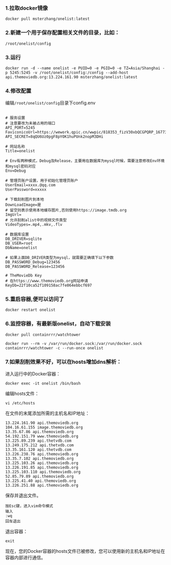 ### 1.拉取docker镜像
```
docker pull msterzhang/onelist:latest
```

### 2.新建一个用于保存配置相关文件的目录，比如：
```
/root/onelist/config
```

### 3.运行
```
docker run -d --name onelist -e PUID=0 -e PGID=0 -e TZ=Asia/Shanghai -p 5245:5245 -v /root/onelist/config:/config --add-host api.themoviedb.org:13.224.161.90 msterzhang/onelist:latest
```

### 4.修改配置
编辑`/root/onelist/config`目录下config.env
```

# 服务设置
# 注意要改为未被占用的端口
API_PORT=5245
FaviconicoUrl=https://wework.qpic.cn/wwpic/818353_fizV30xbQCGPQRP_1677394564/0
API_SECRET=8qQU6Uz0pgF8pYOK1huPUnk2nopM3DHi

# 网站名称
Title=onelist

# Env有两种模式，Debug及Release，主要用在数据库为mysql时候，需要注意修改Env环境和mysql密码对应
Env=Debug

# 管理员账户设置，用于初始化管理员账户
UserEmail=xxxx.@qq.com
UserPassword=xxxxx

# 下载刮削图片到本地
DownLoadImage=是
# 留空则表示使用本地缓存图片,否则使用https://image.tmdb.org
ImgUrl=
# 允许刮削alist中的视频文件类型
VideoTypes=.mp4,.mkv,.flv

# 数据库设置
DB_DRIVER=sqlite
DB_USER=root
DbName=onelist

# 如果上面DB_DRIVER类型为mysql，就需要正确填下以下参数
DB_PASSWORD_Debug=123456
DB_PASSWORD_Release=123456

# TheMovieDb Key
# 在https://www.themoviedb.org网站申请
KeyDb=22f10ca52f109158ac7fe064ebbcf697
```
### 5.重启容器,便可以访问了
```
docker restart onelist
```
### 6.监控容器，有最新版onelist，自动下载安装
```
docker pull containrrr/watchtower

docker run --rm -v /var/run/docker.sock:/var/run/docker.sock containrrr/watchtower -c --run-once onelist
```

### 7.如果刮削效果不好，可以在hosts增加dns解析：

进入运行中的Docker容器：
```
docker exec -it onelist /bin/bash
```
编辑hosts文件：
```
vi /etc/hosts
```
在文件的末尾添加所需的主机名和IP地址：
```
13.224.161.90 api.themoviedb.org
104.16.61.155 image.themoviedb.org
13.35.67.86 api.themoviedb.org
54.192.151.79 www.themoviedb.org
13.225.89.239 api.thetvdb.com
13.249.175.212 api.thetvdb.com
13.35.161.120 api.thetvdb.com
13.226.238.76 api.themoviedb.org
13.35.7.102 api.themoviedb.org
13.225.103.26 api.themoviedb.org
13.226.191.85 api.themoviedb.org
13.225.103.110 api.themoviedb.org
52.85.79.89 api.themoviedb.org
13.225.41.40 api.themoviedb.org
13.226.251.88 api.themoviedb.org
```
保存并退出文件。
```
按Esc键，进入vim命令模式
输入
:wq
回车退出
```
退出容器：
```
exit
```
现在，您的Docker容器的hosts文件已被修改，您可以使用新的主机名和IP地址在容器内部进行通信。